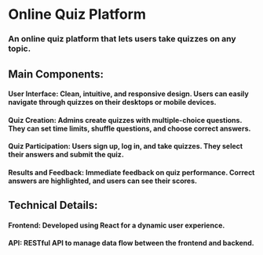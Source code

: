 # Online Quiz Platform
### An online quiz platform that lets users take quizzes on any topic.
## Main Components:
#### User Interface: Clean, intuitive, and responsive design. Users can easily navigate through quizzes on their desktops or mobile devices.
#### Quiz Creation: Admins create quizzes with multiple-choice questions. They can set time limits, shuffle questions, and choose correct answers.
#### Quiz Participation: Users sign up, log in, and take quizzes. They select their answers and submit the quiz.

#### Results and Feedback: Immediate feedback on quiz performance. Correct answers are highlighted, and users can see their scores.

## Technical Details:
#### Frontend: Developed using React for a dynamic user experience.
#### API: RESTful API to manage data flow between the frontend and backend.
